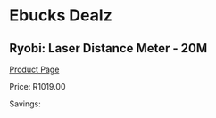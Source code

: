 
# Ebucks Dealz
## Ryobi: Laser Distance Meter - 20M
[Product Page](https://www.ebucks.com/web/shop/productSelected.do?prodId=335507759&catId=1234935127)

Price: R1019.00

Savings: 


	